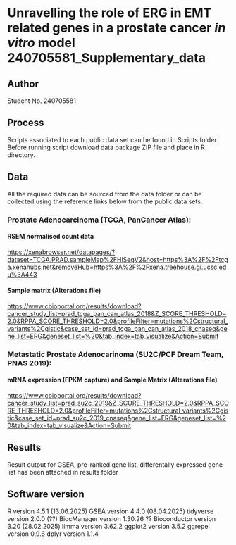 # Unravelling the role of ERG in EMT related genes in a prostate cancer _in vitro_ model 240705581_Supplementary_data
## Author 
Student No. 240705581
## Process
Scripts associated to each public data set can be found in Scripts folder. Before running script download data package ZIP file and place in R directory. 
## Data 
All the required data can be sourced from the data folder or can be collected using the reference links below from the public data sets. 
### Prostate Adenocarcinoma (TCGA, PanCancer Atlas):
#### RSEM normalised count data  
https://xenabrowser.net/datapages/?dataset=TCGA.PRAD.sampleMap%2FHiSeqV2&host=https%3A%2F%2Ftcga.xenahubs.net&removeHub=https%3A%2F%2Fxena.treehouse.gi.ucsc.edu%3A443
#### Sample matrix (Alterations file)
https://www.cbioportal.org/results/download?cancer_study_list=prad_tcga_pan_can_atlas_2018&Z_SCORE_THRESHOLD=2.0&RPPA_SCORE_THRESHOLD=2.0&profileFilter=mutations%2Cstructural_variants%2Cgistic&case_set_id=prad_tcga_pan_can_atlas_2018_cnaseq&gene_list=ERG&geneset_list=%20&tab_index=tab_visualize&Action=Submit
### Metastatic Prostate Adenocarinoma (SU2C/PCF Dream Team, PNAS 2019): 
#### mRNA expression (FPKM capture) and Sample Matrix (Alterations file)
https://www.cbioportal.org/results/download?cancer_study_list=prad_su2c_2019&Z_SCORE_THRESHOLD=2.0&RPPA_SCORE_THRESHOLD=2.0&profileFilter=mutations%2Cstructural_variants%2Cgistic&case_set_id=prad_su2c_2019_cnaseq&gene_list=ERG&geneset_list=%20&tab_index=tab_visualize&Action=Submit

## Results 
Result output for GSEA, pre-ranked gene list, differentally expressed gene list  has been attached in results folder 


## Software version 
R version 4.5.1 (13.06.2025)
GSEA version 4.4.0 (08.04.2025)
tidyverse version 2.0.0 (??)
BiocManager version 1.30.26 ??
Bioconductor version 3.20 (28.02.2025)
limma version 3.62.2
ggplot2 version 3.5.2
ggrepel version 0.9.6
dplyr version 1.1.4
